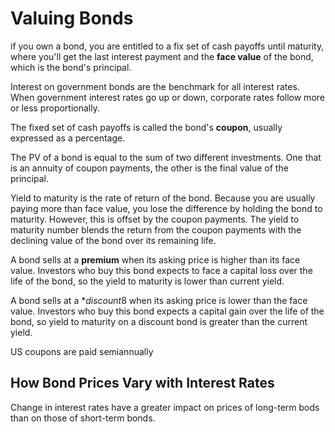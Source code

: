 # Valuing Bonds

if you own a bond, you are entitled to a fix set of cash payoffs until maturity, where you'll get the last interest payment and the **face value** of the bond, which is the bond's principal.

Interest on government bonds are the benchmark for all interest rates. When government interest rates go up or down, corporate rates follow more or less proportionally.

The fixed set of cash payoffs is called the bond's **coupon**, usually expressed as a percentage.

The PV of a bond is equal to the sum of two different investments. One that is an annuity of coupon payments, the other is the final value of the principal.

Yield to maturity is the rate of return of the bond. Because you are usually paying more than face value, you lose the difference by holding the bond to maturity. However, this is offset by the coupon payments. The yield to maturity number blends the return from the coupon payments with the declining value of the bond over its remaining life.

A bond sells at a **premium** when its asking price is higher than its face value. Investors who buy this bond expects to face a capital loss over the life of the bond, so the yield to maturity is lower than current yield.

A bond sells at a \**discount*8 when its asking price is lower than the face value. Investors who buy this bond expects a capital gain over the life of the bond, so yield to maturity on a discount bond is greater than the current yield.

US coupons are paid semiannually

## How Bond Prices Vary with Interest Rates

Change in interest rates have a greater impact on prices of long-term bods than on those of short-term bonds.
